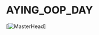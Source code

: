 # AYING_OOP_DAY

[![MasterHead]([https://www.bing.com/images/search?view=detailV2&ccid=R781jGto&id=8D9C98291F1369C563E0B453C273F7D6F76795D9&thid=OIP.R781jGto69EaAFxqx78AsQHaEJ&mediaurl=https%3a%2f%2fmedia.tenor.com%2fOHdvLYKaccQAAAAC%2faespa-savage-aespa.gif&exph=279&expw=498&q=aespa+gif&simid=608025635886473971&FORM=IRPRST&ck=8F41EE0EE36747068B0E840AAD91FB11&selectedIndex=2&itb=0&ajaxhist=0&ajaxserp=0])]

